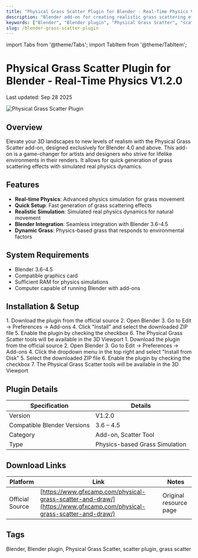 ```yaml
---
title: "Physical Grass Scatter Plugin for Blender - Real-Time Physics V1.2.0"
description: "Blender add-on for creating realistic grass scattering effects with real-time physics simulation, compatible with Blender 3.6-4.5"
keywords: ["Blender", "Blender plugin", "Physical Grass Scatter", "scatter plugin", "grass scatter", "simulation"]
slug: /blender-grass-scatter-plugin
---
```


import Tabs from '@theme/Tabs';
import TabItem from '@theme/TabItem';

# Physical Grass Scatter Plugin for Blender - Real-Time Physics V1.2.0

Last updated: Sep 28 2025

![Physical Grass Scatter Plugin](https://www.gfxcamp.com/wp-content/uploads/2025/08/Physical-Grass-Scatter-And-Draw.jpg)

## Overview

Elevate your 3D landscapes to new levels of realism with the Physical Grass Scatter add-on, designed exclusively for Blender 4.0 and above. This add-on is a game-changer for artists and designers who strive for lifelike environments in their renders. It allows for quick generation of grass scattering effects with simulated real physics dynamics.

## Features

- **Real-time Physics**: Advanced physics simulation for grass movement
- **Quick Setup**: Fast generation of grass scattering effects
- **Realistic Simulation**: Simulated real physics dynamics for natural movement
- **Blender Integration**: Seamless integration with Blender 3.6-4.5
- **Dynamic Grass**: Physics-based grass that responds to environmental factors

## System Requirements

- Blender 3.6-4.5
- Compatible graphics card
- Sufficient RAM for physics simulations
- Computer capable of running Blender with add-ons

## Installation & Setup

<Tabs>
<TabItem value="blender4" label="Blender 4.x">
1. Download the plugin from the official source
2. Open Blender
3. Go to Edit → Preferences → Add-ons
4. Click "Install" and select the downloaded ZIP file
5. Enable the plugin by checking the checkbox
6. The Physical Grass Scatter tools will be available in the 3D Viewport
</TabItem>
<TabItem value="blender41" label="Blender 4.1+">
1. Download the plugin from the official source
2. Open Blender
3. Go to Edit → Preferences → Add-ons
4. Click the dropdown menu in the top right and select "Install from Disk"
5. Select the downloaded ZIP file
6. Enable the plugin by checking the checkbox
7. The Physical Grass Scatter tools will be available in the 3D Viewport
</TabItem>
</Tabs>

## Plugin Details

| Specification | Details |
|---------------|---------|
| Version | V1.2.0 |
| Compatible Blender Versions | 3.6 – 4.5 |
| Category | Add-on, Scatter Tool |
| Type | Physics-based Grass Simulation |

## Download Links

| Platform | Link | Notes |
|----------|------|-------|
| Official Source | [https://www.gfxcamp.com/physical-grass-scatter-and-draw/](https://www.gfxcamp.com/physical-grass-scatter-and-draw/) | Original resource page |

## Tags

Blender, Blender plugin, Physical Grass Scatter, scatter plugin, grass scatter

